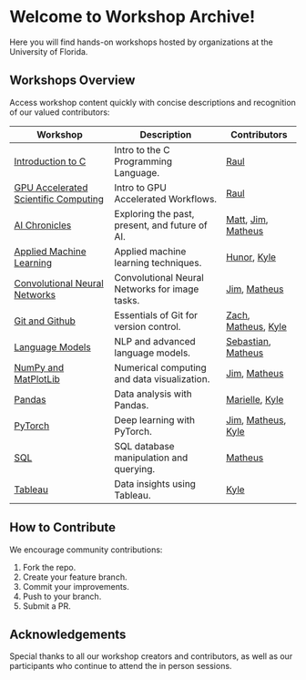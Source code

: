# Welcome to Workshop Archive!
Here you will find hands-on workshops hosted by organizations at the University of Florida.

## Workshops Overview
Access workshop content quickly with concise descriptions and recognition of our valued contributors:

| Workshop | Description | Contributors                                                                                                                   |
|----------|-------------|--------------------------------------------------------------------------------------------------------------------------------|
| [Introduction to C](./Workshops/Intro_C/) | Intro to the C Programming Language. | [Raul](https://github.com/Jibby2k1)                                                                                            
| [GPU Accelerated Scientific Computing](./Workshops/Intro_GPU/) | Intro to GPU Accelerated Workflows. | [Raul](https://github.com/Jibby2k1)                                                                                            
| [AI Chronicles](./Workshops/AI_Chronicles/) | Exploring the past, present, and future of AI. | [Matt](https://github.com/matthewdeguzman), [Jim](https://github.com/yimothysu), [Matheus](https://github.com/matheusmaldaner) |
| [Applied Machine Learning](./Workshops/Applied_ML/) | Applied machine learning techniques. | [Hunor](https://github.com/umm-sure), [Kyle](https://github.com/kylwein)                                                                                         |
| [Convolutional Neural Networks](./Workshops/CNNS/) | Convolutional Neural Networks for image tasks. | [Jim](https://github.com/yimothysu), [Matheus](https://github.com/matheusmaldaner)                                             |
| [Git and Github](./Workshops/Git/) | Essentials of Git for version control. | [Zach](https://github.com/zhracho), [Matheus](https://github.com/matheusmaldaner), [Kyle](https://github.com/kylwein)          |
| [Language Models](./Workshops/LanguageModels/) | NLP and advanced language models. | [Sebastian](https://github.com/CakeCrusher), [Matheus](https://github.com/matheusmaldaner)                                     |
| [NumPy and MatPlotLib](./Workshops/NumPy%20%26%20MatPlotLib/) | Numerical computing and data visualization. | [Jim](https://github.com/yimothysu), [Matheus](https://github.com/matheusmaldaner)                                             |
| [Pandas](./Workshops/Pandas/) | Data analysis with Pandas. | [Marielle](https://github.com/marielledoenges), [Kyle](https://github.com/kylwein)                                             |
| [PyTorch](./Workshops/PyTorch/) | Deep learning with PyTorch. | [Jim](https://github.com/yimothysu), [Matheus](https://github.com/matheusmaldaner), [Kyle](https://github.com/kylwein)         |
| [SQL](./Workshops/SQL/) | SQL database manipulation and querying. | [Matheus](https://github.com/matheusmaldaner)                                                                                  |
| [Tableau](./Workshops/Tableau/) | Data insights using Tableau. | [Kyle](https://github.com/kylwein)                                                                                             |


## How to Contribute
We encourage community contributions:
1. Fork the repo.
2. Create your feature branch.
3. Commit your improvements.
4. Push to your branch.
5. Submit a PR.

## Acknowledgements
Special thanks to all our workshop creators and contributors, as well as our participants who continue to attend the in person sessions.
